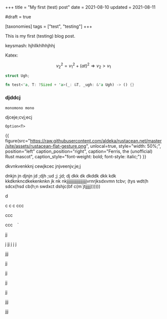+++
title = "My first (test) post"
date = 2021-08-10
updated = 2021-08-11

#draft = true

[taxonomies] 
tags = ["test", "testing"]
+++

This is my first (testing) blog post. 
<!-- more -->
keysmash: hjhllkhlhhjhhj




Katex:

$$ v_2^2 = v_1^2 + (at)^2 \Rightarrow v_2 > v_1  $$

```rust
struct Ugh;

fn test<'a, T: ?Sized + 'a>(_: &T, _ugh: &'a Ugh) -> () {}
```

### djddcj

`monomono mono `

djceje;cvj;ecj

`Option<T>`

{{ figure(src="https://raw.githubusercontent.com/aldeka/rustacean.net/master/site/assets/rustacean-flat-gesture.png",
          unlocal=true,
          style="width: 50%;",
          position="left"
          caption_position="right",
          caption="Ferris, the (unofficial) Rust mascot",
          caption_style="font-weight: bold; font-style: italic;") }}

dkvnkvenkknj
cewjkcec
jnjveenjv;je;j

dnkjn
jn
djnjn
jd
;djh
;ud
;j
;jd;
dj
dkk
dk
dkddk
dkk
kdk
kkdknkncdkekenknkn
jk
nk
nkjjjjjjjjjjjjjjjjjjjvrnrjksdxvmn tcbv; (tys wdt(h sdcx(hsd cb(h;n swdxct dshjc(bf c(m`jtjjjjj))))))

d


c
c
c
ccc




ccc



ccc
`
`
`



jj


j
jj
j
j
j



jjj



jj


jj


jj



jj






jjj



jjj